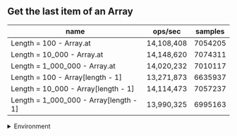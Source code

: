 ## Get the last item of an Array

|name|ops/sec|samples|
|-|-|-|
|Length = 100 - Array.at|14,108,408|7054205|
|Length = 10_000 - Array.at|14,148,620|7074311|
|Length = 1_000_000 - Array.at|14,020,232|7010117|
|Length = 100 - Array[length - 1]|13,271,873|6635937|
|Length = 10_000 - Array[length - 1]|14,114,473|7057237|
|Length = 1_000_000 - Array[length - 1]|13,990,325|6995163|


<details>
<summary>Environment</summary>

* __Machine:__ linux x64 | 4 vCPUs | 7.6GB Mem
* __Run:__ Mon Sep 02 2024 16:07:14 GMT+0000 (Coordinated Universal Time)
</details>

<!--
{"environment":{"platform":"linux","arch":"x64","cpus":4,"totalMemory":7.588970184326172},"benchmarks":[{"name":"Length = 100 - Array.at","opsSec":14108408.87127661,"samples":7054205},{"name":"Length = 10_000 - Array.at","opsSec":14148620.698257586,"samples":7074311},{"name":"Length = 1_000_000 - Array.at","opsSec":14020232.149447063,"samples":7010117},{"name":"Length = 100 - Array[length - 1]","opsSec":13271873.973448519,"samples":6635937},{"name":"Length = 10_000 - Array[length - 1]","opsSec":14114473.745868115,"samples":7057237},{"name":"Length = 1_000_000 - Array[length - 1]","opsSec":13990325.412397379,"samples":6995163}]}-->
